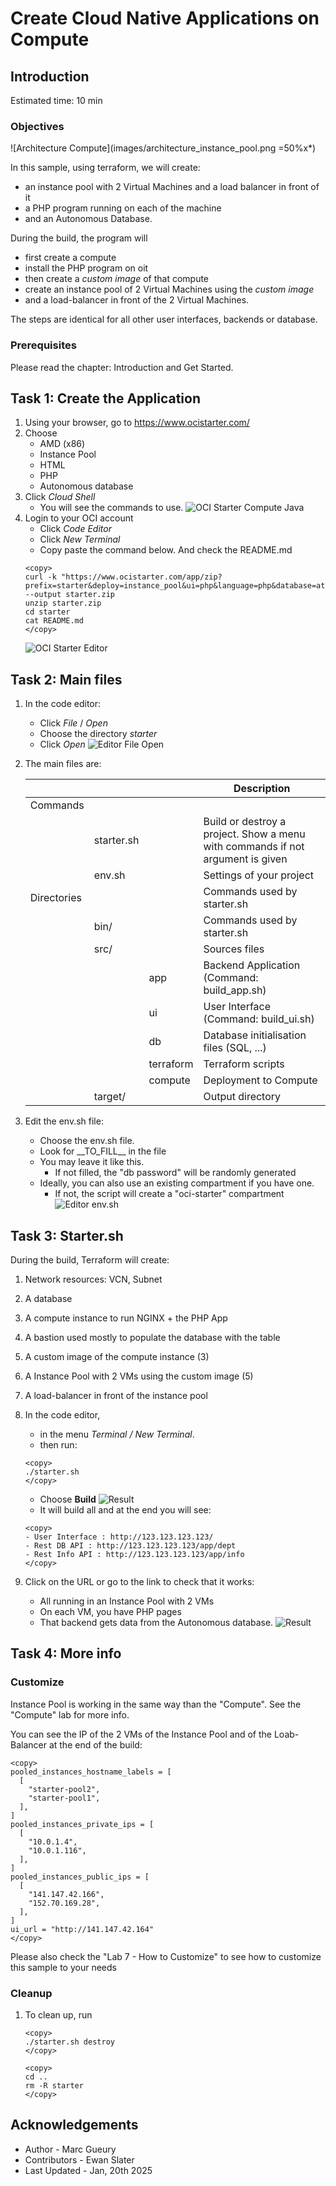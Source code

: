 
# Create Cloud Native Applications on Compute

## Introduction

Estimated time: 10 min

### Objectives

![Architecture Compute](images/architecture_instance_pool.png =50%x*)

In this sample, using terraform, we will create:
- an instance pool with 2 Virtual Machines and a load balancer in front of it
- a PHP program running on each of the machine
- and an Autonomous Database. 

During the build, the program will 
- first create a compute
- install the PHP program on oit
- then create a *custom image* of that compute
- create an instance pool of 2 Virtual Machines using the *custom image*
- and a load-balancer in front of the 2 Virtual Machines.

The steps are identical for all other user interfaces, backends or database.

### Prerequisites

Please read the chapter: Introduction and Get Started.

## Task 1: Create the Application

1. Using your browser, go to https://www.ocistarter.com/
2. Choose 
    - AMD (x86)
    - Instance Pool
    - HTML
    - PHP
    - Autonomous database
3. Click *Cloud Shell*
    - You will see the commands to use.
  ![OCI Starter Compute Java](images/starter-instance-pool-php.png)
4. Login to your OCI account
    - Click *Code Editor*
    - Click *New Terminal*
    - Copy paste the command below. And check the README.md
    ```
    <copy>
    curl -k "https://www.ocistarter.com/app/zip?prefix=starter&deploy=instance_pool&ui=php&language=php&database=atp" --output starter.zip
    unzip starter.zip
    cd starter
    cat README.md
    </copy>
    ```
    ![OCI Starter Editor](../public_compute/images/starter-editor.png)

## Task 2: Main files

1. In the code editor:
    - Click *File* / *Open*
    - Choose the directory *starter*
    - Click *Open*
    ![Editor File Open](../public_compute/images/starter-compute-dir.png)
2. The main files are:

   |             |            |           | Description |
   | ----------- | ---------- | --------- | ---|
   | Commands    |            |           |  |
   |             | starter.sh |           | Build or destroy a project. Show a menu with commands if not argument is given | 
   |             | env.sh     |           | Settings of your project | 
   | Directories |            |           | Commands used by starter.sh | 
   |             | bin/       |           | Commands used by starter.sh | 
   |             | src/       |           | Sources files | 
   |             |            | app       | Backend Application (Command: build_app.sh) | 
   |             |            | ui        | User Interface (Command: build_ui.sh) | 
   |             |            | db        | Database initialisation files (SQL, ...) | 
   |             |            | terraform | Terraform scripts  | 
   |             |            | compute   | Deployment to Compute | 
   |             | target/    |           | Output directory  | 

3. Edit the env.sh file:
    - Choose the env.sh file.
    - Look for \_\_TO_FILL\_\_ in the file
    - You may leave it like this.
        - If not filled, the "db password" will be randomly generated
    - Ideally, you can also use an existing compartment if you have one. 
        - If not, the script will create a "oci-starter" compartment
    ![Editor env.sh](../public_compute/images/starter-compute-env.png)

## Task 3: Starter.sh

During the build, Terraform will create:
1. Network resources: VCN, Subnet
2. A database
3. A compute instance to run NGINX + the PHP App
4. A bastion used mostly to populate the database with the table
5. A custom image of the compute instance (3)
6. A Instance Pool with 2 VMs using the custom image (5)
7. A load-balancer in front of the instance pool

1. In the code editor, 
    - in the menu *Terminal / New Terminal*. 
    - then run:
    ```
    <copy>
    ./starter.sh
    </copy>
    ```
    - Choose **Build**
        ![Result](../public_compute/images/starter-starter-build.png)         
    - It will build all and at the end you will see:
    ```
    <copy>
    - User Interface : http://123.123.123.123/
    - Rest DB API : http://123.123.123.123/app/dept
    - Rest Info API : http://123.123.123.123/app/info
    </copy>
    ```
2. Click on the URL or go to the link to check that it works:
    - All running in an Instance Pool with 2 VMs
    - On each VM, you have PHP pages 
    - That backend gets data from the Autonomous database. 
    ![Result](../public_compute/images/starter-compute-result.png)

## Task 4: More info

### Customize

Instance Pool is working in the same way than the "Compute". See the "Compute" lab for more info.

You can see the IP of the 2 VMs of the Instance Pool and of the Loab-Balancer at the end of the build:

````
<copy>
pooled_instances_hostname_labels = [
  [
    "starter-pool2",
    "starter-pool1",
  ],
]
pooled_instances_private_ips = [
  [
    "10.0.1.4",
    "10.0.1.116",
  ],
]
pooled_instances_public_ips = [
  [
    "141.147.42.166",
    "152.70.169.28",
  ],
]
ui_url = "http://141.147.42.164"
</copy>
````

Please also check the  "Lab 7 - How to Customize" to see how to customize this sample to your needs

### Cleanup

1. To clean up, run 
    ```
    <copy>
    ./starter.sh destroy
    </copy>
    ```

    ```
    <copy>
    cd ..
    rm -R starter
    </copy>
    ```

## Acknowledgements

* Author - Marc Gueury
* Contributors - Ewan Slater 
* Last Updated - Jan, 20th 2025

